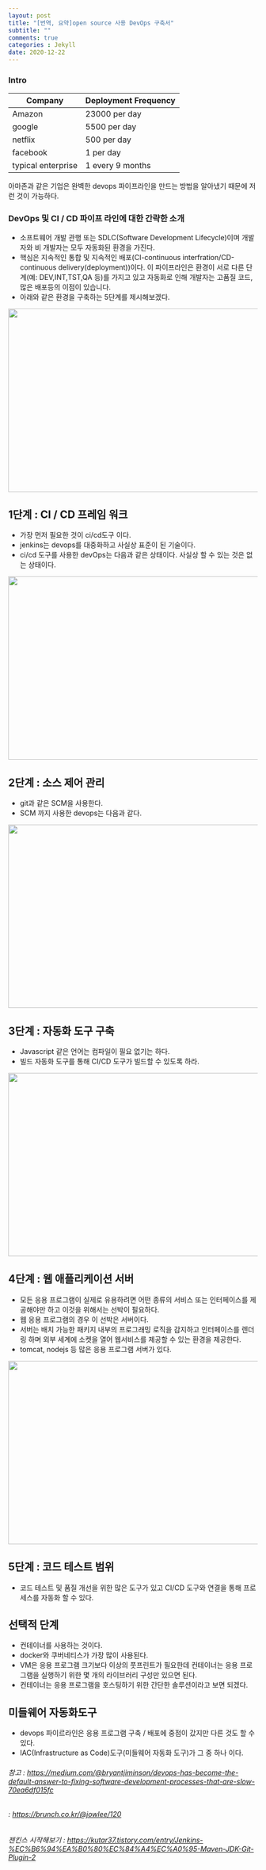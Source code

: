```yaml
---
layout: post
title: "[번역, 요약]open source 사용 DevOps 구축서"
subtitle: ""
comments: true
categories : Jekyll
date: 2020-12-22
---
```


### Intro

|Company           |Deployment Frequency|
|------            |---|
|Amazon            |23000 per day|
|google            |5500 per day|
|netflix           |500 per day|
|facebook          |1 per day|
|typical enterprise|1 every 9 months|

아마존과 같은 기업은 완벽한 devops 파이프라인을 만드는 방법을 알아냈기 때문에 저런 것이 가능하다.


### DevOps 및 CI / CD 파이프 라인에 대한 간략한 소개
 - 소프트웨어 개발 관행 또는 SDLC(Software Development Lifecycle)이며 개발자와 비 개발자는 모두 자동화된 환경을 가진다.
 - 핵심은 지속적인 통합 및 지속적인 배포(CI-continuous interfration/CD-continuous delivery(deployment))이다. 이 파이프라인은 환경이 서로 다른 단계(예: DEV,INT,TST,QA 등)를 가지고 있고 자동화로 인해 개발자는 고품질 코드, 많은 배포등의 이점이 있습니다.
 - 아래와 같은 환경을 구축하는 5단계를 제시해보겠다.
 <img src="https://t1.daumcdn.net/thumb/R1280x0.fjpg/?fname=http://t1.daumcdn.net/brunch/service/user/3hD/image/hnJ-TFUztMymzpoEkjR7Z6Df4zY.jpg"  width="700" height="370">


## 1단계 : CI / CD 프레임 워크
 - 가장 먼저 필요한 것이 ci/cd도구 이다.
 - jenkins는 devops를 대중화하고 사실상 표준이 된 기술이다.
 - ci/cd 도구를 사용한 devOps는 다음과 같은 상태이다. 사실상 할 수 있는 것은 없는 상태이다.
 <img src="https://t1.daumcdn.net/thumb/R1280x0.fjpg/?fname=http://t1.daumcdn.net/brunch/service/user/3hD/image/EkwugWHMm_t_-KlLPlD1ObZ_EP0.jpg"  width="700" height="370">


## 2단계 : 소스 제어 관리
 - git과 같은 SCM을 사용한다.
 - SCM 까지 사용한 devops는 다음과 같다.
 <img src="https://t1.daumcdn.net/thumb/R1280x0.fjpg/?fname=http://t1.daumcdn.net/brunch/service/user/3hD/image/abymQfCAH5KMl-yf0Nr5Q-AaEtw.jpg"  width="700" height="370">
 
 
## 3단계 : 자동화 도구 구축
 - Javascript 같은 언어는 컴파일이 필요 없기는 하다.
 - 빌드 자동화 도구를 통해 CI/CD 도구가 빌드할 수 있도록 하라.
 <img src="https://t1.daumcdn.net/thumb/R1280x0.fjpg/?fname=http://t1.daumcdn.net/brunch/service/user/3hD/image/-e8czOMxjNaig3SThMi-yw_SHTw.jpg"  width="700" height="370">


## 4단계 : 웹 애플리케이션 서버
 - 모든 응용 프로그램이 실제로 유용하려면 어떤 종류의 서비스 또는 인터페이스를 제공해야만 하고 이것을 위해서는 선박이 필요하다.
 - 웹 응용 프로그램의 경우 이 선박은 서버이다.
 - 서버는 배치 가능한 패키지 내부의 프로그래밍 로직을 감지하고 인터페이스를 렌더링 하며 외부 세계에 소켓을 열어 웹서비스를 제공할 수 있는 환경을 제공한다.
 - tomcat, nodejs 등 많은 응용 프로그램 서버가 있다.
 <img src="https://t1.daumcdn.net/thumb/R1280x0.fjpg/?fname=http://t1.daumcdn.net/brunch/service/user/3hD/image/bbzkc3OGbZpGfV3SeM3ivVy5SPs.jpg"  width="700" height="370">


## 5단계 : 코드 테스트 범위
 - 코드 테스트 및 품질 개선을 위한 많은 도구가 있고 CI/CD 도구와 연결을 통해 프로세스를 자동화 할 수 있다.


## 선택적 단계
 - 컨테이너를 사용하는 것이다.
 - docker와 쿠버네티스가 가장 많이 사용된다.
 - VM은 응용 프로그램 크기보다 이상의 풋프린트가 필요한데 컨테이너는 응용 프로그램을 실행하기 위한 몇 개의 라이브러리 구성만 있으면 된다.
 - 컨테이너는 응용 프로그램을 호스팅하기 위한 간단한 솔루션이라고 보면 되겠다.

## 미들웨어 자동화도구
 - devops 파이르라인은 응용 프로그램 구축 / 배포에 중점이 갔지만 다른 것도 할 수 있다.
 - IAC(Infrastructure as Code)도구(미들웨어 자동화 도구)가 그 중 하나 이다.

###### 참고 : https://medium.com/@bryantjiminson/devops-has-become-the-default-answer-to-fixing-software-development-processes-that-are-slow-70ea6df015fc
######      : https://brunch.co.kr/@jowlee/120
###### 젠킨스 시작해보기 : https://kutar37.tistory.com/entry/Jenkins-%EC%B6%94%EA%B0%80%EC%84%A4%EC%A0%95-Maven-JDK-Git-Plugin-2

